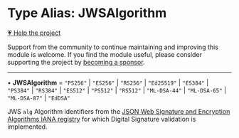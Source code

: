 # Type Alias: JWSAlgorithm

[💗 Help the project](https://github.com/sponsors/panva)

Support from the community to continue maintaining and improving this module is welcome. If you find the module useful, please consider supporting the project by [becoming a sponsor](https://github.com/sponsors/panva).

***

• **JWSAlgorithm** = `"PS256"` \| `"ES256"` \| `"RS256"` \| `"Ed25519"` \| `"ES384"` \| `"PS384"` \| `"RS384"` \| `"ES512"` \| `"PS512"` \| `"RS512"` \| `"ML-DSA-44"` \| `"ML-DSA-65"` \| `"ML-DSA-87"` \| `"EdDSA"`

JWS `alg` Algorithm identifiers from the
[JSON Web Signature and Encryption Algorithms IANA registry](https://www.iana.org/assignments/jose/jose.xhtml#web-signature-encryption-algorithms)
for which Digital Signature validation is implemented.
